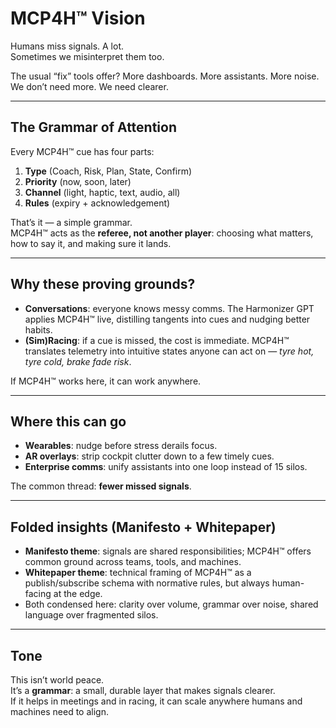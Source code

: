 # MCP4H™ Vision

Humans miss signals. A lot.  
Sometimes we misinterpret them too.

The usual “fix” tools offer? More dashboards. More assistants. More noise.  
We don’t need more. We need clearer.

---

## The Grammar of Attention

Every MCP4H™ cue has four parts:

1. **Type** (Coach, Risk, Plan, State, Confirm)  
2. **Priority** (now, soon, later)  
3. **Channel** (light, haptic, text, audio, all)  
4. **Rules** (expiry + acknowledgement)

That’s it — a simple grammar.  
MCP4H™ acts as the **referee, not another player**: choosing what matters, how to say it, and making sure it lands.

---

## Why these proving grounds?

- **Conversations**: everyone knows messy comms. The Harmonizer GPT applies MCP4H™ live, distilling tangents into cues and nudging better habits.  
- **(Sim)Racing**: if a cue is missed, the cost is immediate. MCP4H™ translates telemetry into intuitive states anyone can act on — *tyre hot, tyre cold, brake fade risk*.

If MCP4H™ works here, it can work anywhere.

---

## Where this can go

- **Wearables**: nudge before stress derails focus.  
- **AR overlays**: strip cockpit clutter down to a few timely cues.  
- **Enterprise comms**: unify assistants into one loop instead of 15 silos.

The common thread: **fewer missed signals**.

---

## Folded insights (Manifesto + Whitepaper)

- **Manifesto theme**: signals are shared responsibilities; MCP4H™ offers common ground across teams, tools, and machines.  
- **Whitepaper theme**: technical framing of MCP4H™ as a publish/subscribe schema with normative rules, but always human-facing at the edge.  
- Both condensed here: clarity over volume, grammar over noise, shared language over fragmented silos.

---

## Tone

This isn’t world peace.  
It’s a **grammar**: a small, durable layer that makes signals clearer.  
If it helps in meetings and in racing, it can scale anywhere humans and machines need to align.

